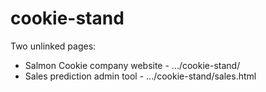 # cookie-stand

Two unlinked pages:
- Salmon Cookie company website - .../cookie-stand/
- Sales prediction admin tool - .../cookie-stand/sales.html
